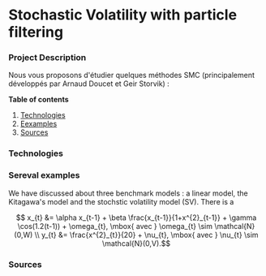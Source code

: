 # Stochastic Volatility with particle filtering

### Project Description
Nous vous proposons d'étudier quelques méthodes SMC (principalement développés par Arnaud Doucet et Geir Storvik) :

**Table of contents**
1. [Technologies](#technologies)
2. [Eexamples](#examples)
3. [Sources](#sources)


### Technologies 


### Sereval examples 

We have discussed about three benchmark models : a linear model, the Kitagawa's model and the stochstic volatility model (SV). There is a 

$$ x_{t} &= \alpha x_{t-1} + \beta \frac{x_{t-1}}{1+x^{2}_{t-1}} + \gamma \cos(1.2(t-1)) + \omega_{t}, \mbox{ avec } \omega_{t} \sim \mathcal{N}(0,W) \\ y_{t} &= \frac{x^{2}_{t}}{20} + \nu_{t}, \mbox{ avec } \nu_{t} \sim \mathcal{N}(0,V).$$

### Sources
